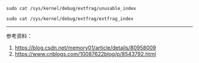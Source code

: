 `sudo cat /sys/kernel/debug/extfrag/unusable_index`

`sudo cat /sys/kernel/debug/extfrag/extfrag_index`


---
参考资料：
1. https://blog.csdn.net/memory01/article/details/80958009
1. https://www.cnblogs.com/10087622blog/p/8543792.html
